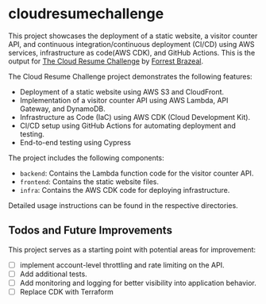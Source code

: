 # cloudresumechallenge

This project showcases the deployment of a static website, a visitor counter API, and continuous integration/continuous deployment (CI/CD) using AWS services, infrastructure as code(AWS CDK), and GitHub Actions. This is the output for [The Cloud Resume Challenge](https://cloudresumechallenge.dev/docs/the-challenge/aws/) by [Forrest Brazeal](https://forrestbrazeal.com/).

The Cloud Resume Challenge project demonstrates the following features:

- Deployment of a static website using AWS S3 and CloudFront.
- Implementation of a visitor counter API using AWS Lambda, API Gateway, and DynamoDB.
- Infrastructure as Code (IaC) using AWS CDK (Cloud Development Kit).
- CI/CD setup using GitHub Actions for automating deployment and testing.
- End-to-end testing using Cypress

The project includes the following components:

- `backend`: Contains the Lambda function code for the visitor counter API.
- `frontend`: Contains the static website files.
- `infra`: Contains the AWS CDK code for deploying infrastructure.

Detailed usage instructions can be found in the respective directories.

## Todos and Future Improvements

This project serves as a starting point with potential areas for improvement:

- [ ] implement account-level throttling and rate limiting on the API.
- [ ] Add additional tests.
- [ ] Add monitoring and logging for better visibility into application behavior.
- [ ] Replace CDK with Terraform
